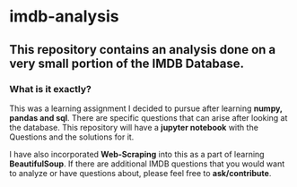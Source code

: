 # imdb-analysis

## This repository contains an analysis done on a very small portion of the IMDB Database.

### What is it exactly?
This was a learning assignment I decided to pursue after learning **numpy, pandas and sql**.
There are specific questions that can arise after looking at the database.
This repository will have a **jupyter notebook** with the Questions and the solutions for it.

I have also incorporated **Web-Scraping** into this as a part of learning **BeautifulSoup**.
If there are additional IMDB questions that you would want to analyze or have questions about, please feel free to **ask/contribute**.
